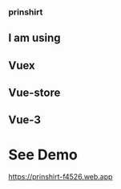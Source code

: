 ###  prinshirt
## I am using
## Vuex 
## Vue-store
## Vue-3
# See Demo 
https://prinshirt-f4526.web.app
